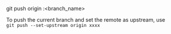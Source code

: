 

git push origin :<branch_name>



  
To push the current branch and set the remote as upstream, use    
`git push --set-upstream origin xxxx`   

